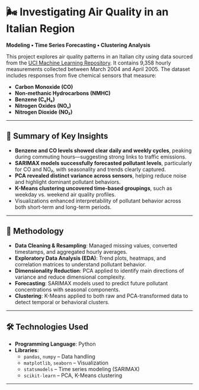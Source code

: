 # 🌬️ Investigating Air Quality in an Italian Region  
**Modeling • Time Series Forecasting • Clustering Analysis**

This project explores air quality patterns in an Italian city using data sourced from the [UCI Machine Learning Repository](https://archive.ics.uci.edu/ml/datasets/air+quality). It contains 9,358 hourly measurements collected between March 2004 and April 2005. The dataset includes responses from five chemical sensors that measure:

- **Carbon Monoxide (CO)**
- **Non-methanic Hydrocarbons (NMHC)**
- **Benzene (C₆H₆)**
- **Nitrogen Oxides (NOₓ)**
- **Nitrogen Dioxide (NO₂)**

---

## 📌 Summary of Key Insights

- **Benzene and CO levels showed clear daily and weekly cycles**, peaking during commuting hours—suggesting strong links to traffic emissions.
- **SARIMAX models successfully forecasted pollutant levels**, particularly for CO and NO₂, with seasonality and trends clearly captured.
- **PCA revealed distinct variance across sensors**, helping reduce noise and highlight dominant pollutant behaviors.
- **K-Means clustering uncovered time-based groupings**, such as weekday vs. weekend air quality profiles.
- Visualizations enhanced interpretability of pollutant behavior across both short-term and long-term periods.

---

## 🧠 Methodology

- **Data Cleaning & Resampling**: Managed missing values, converted timestamps, and aggregated hourly averages.
- **Exploratory Data Analysis (EDA)**: Trend plots, heatmaps, and correlation matrices to understand pollutant behavior.
- **Dimensionality Reduction**: PCA applied to identify main directions of variance and reduce dimensional complexity.
- **Forecasting**: SARIMAX models used to predict future pollutant concentrations with seasonal components.
- **Clustering**: K-Means applied to both raw and PCA-transformed data to detect temporal or behavioral clusters.

---

## 🛠️ Technologies Used

- **Programming Language**: Python  
- **Libraries**:
  - `pandas`, `numpy` – Data handling
  - `matplotlib`, `seaborn` – Visualization
  - `statsmodels` – Time series modeling (SARIMAX)
  - `scikit-learn` – PCA, K-Means clustering

---
